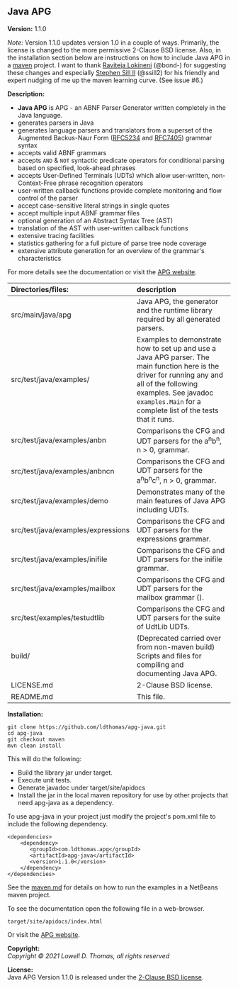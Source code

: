 ﻿## Java APG

**Version:** 1.1.0

*Note:* Version 1.1.0 updates version 1.0 in a couple of ways. Primarily, the license is changed to the more permissive 2-Clause BSD license. Also, in the installation section below are instructions on how to include Java APG in a [maven](https://maven.apache.org/) project. I want to thank [Raviteja Lokineni](https://github.com/bond-) (@bond-) for suggesting these changes and especially [Stephen Sill II](https://github.com/ssill2) (@ssill2) for his friendly and expert nudging of me up the maven learning curve. (See issue #6.)

**Description:**

<ul><li><b>Java APG</b> is APG - an ABNF Parser Generator written completely in the Java language.
</li>
<li>generates parsers in Java
</li>
<li>generates language parsers and translators from a superset of the Augmented Backus-Naur Form (<a href="https://tools.ietf.org/html/rfc5234">RFC5234</a> and <a href="https://tools.ietf.org/html/rfc7405">RFC7405</a>) grammar syntax
</li>
<li>accepts valid ABNF grammars
</li>
<li>accepts <code>AND</code> & <code>NOT</code> syntactic predicate operators for conditional parsing based on specified, look-ahead phrases
</li>
<li>accepts User-Defined Terminals (UDTs) which allow user-written, non-Context-Free phrase recognition operators
</li>
<li>user-written callback functions provide complete monitoring and flow control of the parser</li>
<li>accept case-sensitive literal strings in single quotes</li>
<li>accept multiple input ABNF grammar files</li>
<li>optional generation of an Abstract Syntax Tree (AST)</li>
<li>translation of the AST with user-written callback functions</li>
<li>extensive tracing facilities</li>
<li>statistics gathering for a full picture of parse tree node coverage</li>
<li>extensive attribute generation for an overview of the grammar's characteristics</li>
</ul>
For more details see the documentation or visit the <a href="https://sabnf.com">APG website</a>.

| Directories/files:       | description                                                                                                                                                                                                                         |
| :----------------------- | :---------------------------------------------------------------------------------------------------------------------------------------------------------------------------------------------------------------------------------- |
| src/main/java/apg                  | Java APG, the generator and the runtime library required by all generated parsers.                                                                                                                                                  |
| src/test/java/examples/            | Examples to demonstrate how to set up and use a Java APG parser. The main function here is the driver for running any and all of the following examples. See javadoc `examples.Main` for a complete list of the tests that it runs. |
| src/test/java/examples/anbn        | Comparisons the CFG and UDT parsers for the a<sup>n</sup>b<sup>n</sup>, n > 0, grammar.                                                                                                                                             |
| src/test/java/examples/anbncn      | Comparisons the CFG and UDT parsers for the a<sup>n</sup>b<sup>n</sup>c<sup>n</sup>, n > 0, grammar.                                                                                                                                |
| src/test/java/examples/demo        | Demonstrates many of the main features of Java APG including UDTs.                                                                                                                                                                  |
| src/test/java/examples/expressions | Comparisons the CFG and UDT parsers for the expressions grammar.                                                                                                                                                                    |
| src/test/java/examples/inifile     | Comparisons the CFG and UDT parsers for the inifile grammar.                                                                                                                                                                        |
| src/test/java/examples/mailbox     | Comparisons the CFG and UDT parsers for the mailbox grammar ().                                                                                                                                                                     |
| src/test/examples/testudtlib  | Comparisons the CFG and UDT parsers for the suite of UdtLib UDTs.                                                                                                                                                                   |
| build/                        | (Deprecated carried over from non-maven build) Scripts and files for compiling and documenting Java APG.                                                                                                                                                                           |
| LICENSE.md                  | 2-Clause BSD license.                                                                                                                                                                                        |
| README.md                | This file.                                                                                                                                                                                                                          |

**Installation:**

```
git clone https://github.com/ldthomas/apg-java.git
cd apg-java
git checkout maven
mvn clean install

```
This will do the following:
- Build the library jar under target.
- Execute unit tests.
- Generate javadoc under target/site/apidocs
- Install the jar in the local maven repository for use by other projects that need apg-java as a dependency.

To use apg-java in your project just modify the project's pom.xml file to include the following dependency.

```
<dependencies>
    <dependency>
       <groupId>com.ldthomas.apg</groupId>
       <artifactId>apg-java</artifactId>
       <version>1.1.0</version>
    </dependency>
</dependencies>
```
 
See the [maven.md](maven.md) for details on how to run the examples in a NetBeans maven project.


To see the documentation open the following file in a web-browser.

```
target/site/apidocs/index.html
```
Or visit the [APG website](https://sabnf.com).

**Copyright:**  
 _Copyright &copy; 2021 Lowell D. Thomas, all rights reserved_

**License:**  
 Java APG Version 1.1.0 is released under the [2-Clause BSD license](https://opensource.org/licenses/BSD-2-Clause).
